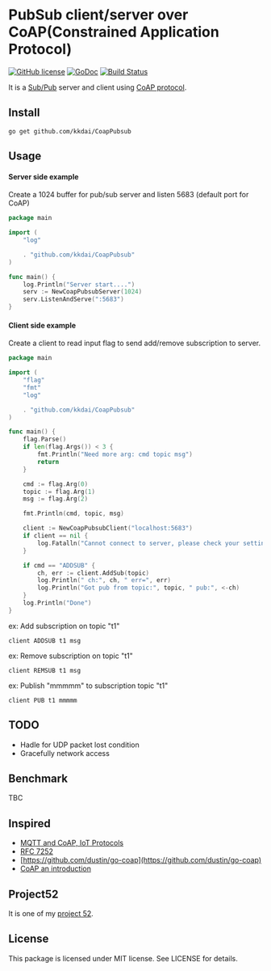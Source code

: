 PubSub client/server over CoAP(Constrained Application Protocol)
==================

[![GitHub license](https://img.shields.io/badge/license-MIT-blue.svg)](https://raw.githubusercontent.com/kkdai/CoapPubsub/master/LICENSE)  [![GoDoc](https://godoc.org/github.com/kkdai/CoapPubsub?status.svg)](https://godoc.org/github.com/kkdai/CoapPubsub)  [![Build Status](https://travis-ci.org/kkdai/CoapPubsub.svg?branch=master)](https://travis-ci.org/kkdai/CoapPubsub)
    


It is a [Sub/Pub](http://redis.io/topics/pubsub) server and client using [CoAP protocol](http://tools.ietf.org/html/rfc7252).


Install
---------------
`go get github.com/kkdai/CoapPubsub`


Usage
---------------

#### Server side example

Create a 1024 buffer for pub/sub server and listen 5683 (default port for CoAP)

```go
package main

import (
	"log"

	. "github.com/kkdai/CoapPubsub"
)

func main() {
	log.Println("Server start....")
	serv := NewCoapPubsubServer(1024)
	serv.ListenAndServe(":5683")
}

```

#### Client side example

Create a client to read input flag to send add/remove subscription to server.

```go
package main

import (
	"flag"
	"fmt"
	"log"

	. "github.com/kkdai/CoapPubsub"
)

func main() {
	flag.Parse()
	if len(flag.Args()) < 3 {
		fmt.Println("Need more arg: cmd topic msg")
		return
	}

	cmd := flag.Arg(0)
	topic := flag.Arg(1)
	msg := flag.Arg(2)

	fmt.Println(cmd, topic, msg)

	client := NewCoapPubsubClient("localhost:5683")
	if client == nil {
		log.Fatalln("Cannot connect to server, please check your setting.")
	}

	if cmd == "ADDSUB" {
		ch, err := client.AddSub(topic)
		log.Println(" ch:", ch, " err=", err)
		log.Println("Got pub from topic:", topic, " pub:", <-ch)
	}
	log.Println("Done")
}
```

ex:  Add subscription on topic "t1"

```
client ADDSUB t1 msg
```

ex:  Remove subscription on topic "t1"

```
client REMSUB t1 msg
```

ex:  Publish "mmmmm" to subscription topic "t1"

```
client PUB t1 mmmmm
```


TODO
---------------

- Hadle for UDP packet lost condition
- Gracefully network access


Benchmark
---------------
TBC



Inspired
---------------

- [MQTT and CoAP, IoT Protocols](https://eclipse.org/community/eclipse_newsletter/2014/february/article2.php)
- [RFC 7252](http://tools.ietf.org/html/rfc7252)
- [https://github.com/dustin/go-coap](https://github.com/dustin/go-coap)
- [CoAP an introduction](http://www.herjulf.se/download/coap-2013-fall.pdf)

Project52
---------------

It is one of my [project 52](https://github.com/kkdai/project52).


License
---------------

This package is licensed under MIT license. See LICENSE for details.

